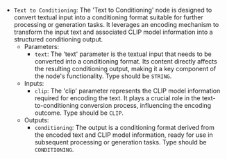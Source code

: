 - `Text to Conditioning`: The 'Text to Conditioning' node is designed to convert textual input into a conditioning format suitable for further processing or generation tasks. It leverages an encoding mechanism to transform the input text and associated CLIP model information into a structured conditioning output.
    - Parameters:
        - `text`: The 'text' parameter is the textual input that needs to be converted into a conditioning format. Its content directly affects the resulting conditioning output, making it a key component of the node's functionality. Type should be `STRING`.
    - Inputs:
        - `clip`: The 'clip' parameter represents the CLIP model information required for encoding the text. It plays a crucial role in the text-to-conditioning conversion process, influencing the encoding outcome. Type should be `CLIP`.
    - Outputs:
        - `conditioning`: The output is a conditioning format derived from the encoded text and CLIP model information, ready for use in subsequent processing or generation tasks. Type should be `CONDITIONING`.
